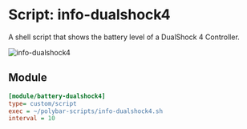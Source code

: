 # Script: info-dualshock4

A shell script that shows the battery level of a DualShock 4 Controller.

![info-dualshock4](screenshots/1.png)


## Module

```ini
[module/battery-dualshock4]
type= custom/script
exec = ~/polybar-scripts/info-dualshock4.sh
interval = 10
```
